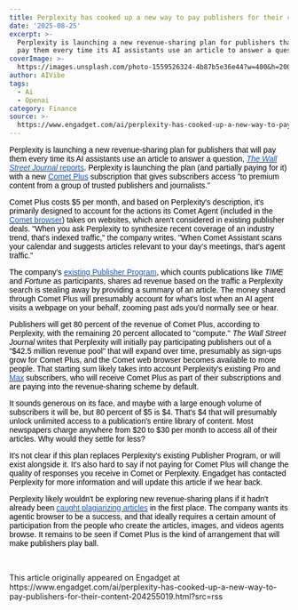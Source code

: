 ```yaml
---
title: Perplexity has cooked up a new way to pay publishers for their content
date: '2025-08-25'
excerpt: >-
  Perplexity is launching a new revenue-sharing plan for publishers that will
  pay them every time its AI assistants use an article to answer a question,...
coverImage: >-
  https://images.unsplash.com/photo-1559526324-4b87b5e36e44?w=400&h=200&fit=crop&auto=format
author: AIVibe
tags:
  - Ai
  - Openai
category: Finance
source: >-
  https://www.engadget.com/ai/perplexity-has-cooked-up-a-new-way-to-pay-publishers-for-their-content-204255019.html?src=rss
---
```

<p style="text-align:left;"><span style="color:rgb(0, 0, 0);font-family:Arial, sans-serif;">Perplexity is launching a new revenue-sharing plan for publishers that will pay them every time its AI assistants use an article to answer a question, </span><a target="_blank" class="link rapid-with-clickid" href="https://shopping.yahoo.com/rdlw?merchantId=2f007401-3eaa-4237-b69b-54ccbe125502&amp;siteId=us-engadget&amp;pageId=1p-autolink&amp;contentUuid=469c90ca-b0ad-4a16-bdf5-444273bd470c&amp;featureId=text-link&amp;merchantName=The+Wall+Street+Journal&amp;linkText=The+Wall+Street+Journal+reports&amp;custData=eyJzb3VyY2VOYW1lIjoiV2ViLURlc2t0b3AtVmVyaXpvbiIsImxhbmRpbmdVcmwiOiJodHRwczovL3d3dy53c2ouY29tL2J1c2luZXNzL21lZGlhL3BlcnBsZXhpdHktYWktc2VhcmNoLXB1Ymxpc2hlci1yZXZlbnVlLTUwNzk4N2U1IiwiY29udGVudFV1aWQiOiI0NjljOTBjYS1iMGFkLTRhMTYtYmRmNS00NDQyNzNiZDQ3MGMiLCJvcmlnaW5hbFVybCI6Imh0dHBzOi8vd3d3Lndzai5jb20vYnVzaW5lc3MvbWVkaWEvcGVycGxleGl0eS1haS1zZWFyY2gtcHVibGlzaGVyLXJldmVudWUtNTA3OTg3ZTUifQ&amp;signature=AQAAAczgBfTxMYrQ2_wSiYoOVCzSpopoE0fDI3w5lGXTfqDl&amp;gcReferrer=https%3A%2F%2Fwww.wsj.com%2Fbusiness%2Fmedia%2Fperplexity-ai-search-publisher-revenue-507987e5" data-i13n="elm:affiliate_link;sellerN:The Wall Street Journal;elmt:" data-original-link="https://www.wsj.com/business/media/perplexity-ai-search-publisher-revenue-507987e5"><span style="color:rgb(17, 85, 204);font-family:Arial, sans-serif;"><em>The Wall Street Journal</em> reports</span></a><span style="color:rgb(0, 0, 0);font-family:Arial, sans-serif;">. Perplexity is launching the plan (and partially paying for it) with a new </span><a target="_blank" class="link" href="https://www.perplexity.ai/hub/blog/introducing-comet-plus"><span style="color:rgb(17, 85, 204);font-family:Arial, sans-serif;">Comet Plus</span></a><span style="color:rgb(0, 0, 0);font-family:Arial, sans-serif;"> subscription that gives subscribers access &quot;to premium content from a group of trusted publishers and journalists.&quot;</span></p><p style="text-align:left;"><span style="color:rgb(0, 0, 0);font-family:Arial, sans-serif;">Comet Plus costs $5 per month, and based on Perplexity&#39;s description, it&#39;s primarily designed to account for the actions its Comet Agent (included in the </span><a target="_blank" class="link" href="https://www.engadget.com/ai/perplexitys-comet-ai-browser-is-available-now-for-200-per-month-180955616.html"><span style="color:rgb(17, 85, 204);font-family:Arial, sans-serif;">Comet browser</span></a><span style="color:rgb(0, 0, 0);font-family:Arial, sans-serif;">) takes on websites, which aren&#39;t considered in existing publisher deals. &quot;When you ask Perplexity to synthesize recent coverage of an industry trend, that&#39;s indexed traffic,&quot; the company writes. &quot;When Comet Assistant scans your calendar and suggests articles relevant to your day’s meetings, that&#39;s agent traffic.&quot;</span></p><p style="text-align:left;"><span style="color:rgb(0, 0, 0);font-family:Arial, sans-serif;">The company&#39;s </span><a target="_blank" class="link" href="https://www.engadget.com/perplexity-will-put-ads-in-its-ai-search-engine-and-share-revenue-with-publishers-130052289.html"><span style="color:rgb(17, 85, 204);font-family:Arial, sans-serif;">existing Publisher Program</span></a><span style="color:rgb(0, 0, 0);font-family:Arial, sans-serif;">, which counts publications like <em>TIME</em> and <em>Fortune</em> as participants, shares ad revenue based on the traffic a Perplexity search is stealing away by providing a summary of an article. The money shared through Comet Plus will presumably account for what&#39;s lost when an AI agent visits a webpage on your behalf, zooming past ads you&#39;d normally see or hear.</span></p><p style="text-align:left;"><span style="color:rgb(0, 0, 0);font-family:Arial, sans-serif;">Publishers will get 80 percent of the revenue of Comet Plus, according to Perplexity, with the remaining 20 percent allocated to &quot;compute.&quot; <em>The Wall Street Journal</em> writes that Perplexity will initially pay participating publishers out of a &quot;$42.5 million revenue pool&quot; that will expand over time, presumably as sign-ups grow for Comet Plus, and the Comet web browser becomes available to more people. That starting sum likely takes into account Perplexity&#39;s existing Pro and </span><a target="_blank" class="link" href="https://www.engadget.com/ai/perplexity-joins-anthropic-and-openai-in-offering-a-200-per-month-subscription-191715149.html"><span style="color:rgb(17, 85, 204);font-family:Arial, sans-serif;">Max</span></a><span style="color:rgb(0, 0, 0);font-family:Arial, sans-serif;"> subscribers, who will receive Comet Plus as part of their subscriptions and are paying into the revenue-sharing scheme by default.</span></p><p style="text-align:left;"><span style="color:rgb(0, 0, 0);font-family:Arial, sans-serif;">It sounds generous on its face, and maybe with a large enough volume of subscribers it will be, but 80 percent of $5 is $4. That&#39;s $4 that will presumably unlock unlimited access to a publication&#39;s entire library of content. Most newspapers charge anywhere from $20 to $30 per month to access all of their articles. Why would they settle for less?</span></p><p style="text-align:left;"><span style="color:rgb(0, 0, 0);font-family:Arial, sans-serif;">It&#39;s not clear if this plan replaces Perplexity&#39;s existing Publisher Program, or will exist alongside it. It&#39;s also hard to say if not paying for Comet Plus will change the quality of responses you receive in Comet or Perplexity. Engadget has contacted Perplexity for more information and will update this article if we hear back.</span></p><p style="text-align:left;"><span style="color:rgb(0, 0, 0);font-family:Arial, sans-serif;">Perplexity likely wouldn&#39;t be exploring new revenue-sharing plans if it hadn&#39;t already been </span><a target="_blank" class="link" href="https://www.engadget.com/ai-companies-are-reportedly-still-scraping-websites-despite-protocols-meant-to-block-them-132308524.html"><span style="color:rgb(17, 85, 204);font-family:Arial, sans-serif;">caught plagiarizing articles</span></a><span style="color:rgb(0, 0, 0);font-family:Arial, sans-serif;"> in the first place. The company wants its agentic browser to be a success, and that ideally requires a certain amount of participation from the people who create the articles, images, and videos agents browse. It remains to be seen if Comet Plus is the kind of arrangement that will make publishers play ball.</span></p><p style="text-align:left;"><br></p><p style="text-align:left;"></p>This article originally appeared on Engadget at https://www.engadget.com/ai/perplexity-has-cooked-up-a-new-way-to-pay-publishers-for-their-content-204255019.html?src=rss
